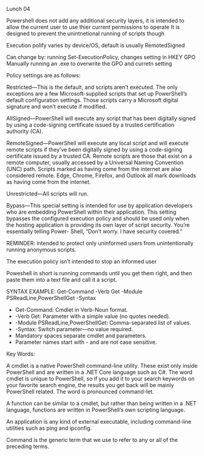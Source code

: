 Lunch 04

Powershell does not add any additional security layers, it is intended to allow the current user to use thier current permissions to operate
It is designed to prevent the unintnetional running of scripts though 

Execution polify varies by device/OS, default is usually RemotedSigned

Can change by:
running Set-ExecutionPolicy, changes setting in HKEY
GPO
Manually running an .exe to overwrite the GPO and curretn setting

Policy settings are as follows:

Restricted—This is the default, and scripts aren’t executed. The only exceptions
are a few Microsoft-supplied scripts that set up PowerShell’s default configuration
settings. Those scripts carry a Microsoft digital signature and won’t
execute if modified.

AllSigned—PowerShell will execute any script that has been digitally signed by
using a code-signing certificate issued by a trusted certification authority (CA).

RemoteSigned—PowerShell will execute any local script and will execute
remote scripts if they’ve been digitally signed by using a code-signing certificate
issued by a trusted CA. Remote scripts are those that exist on a remote computer,
usually accessed by a Universal Naming Convention (UNC) path. Scripts
marked as having come from the internet are also considered remote. Edge,
Chrome, Firefox, and Outlook all mark downloads as having come from the
internet.

Unrestricted—All scripts will run.

Bypass—This special setting is intended for use by application developers who
are embedding PowerShell within their application. This setting bypasses the
configured execution policy and should be used only when the hosting application
is providing its own layer of script security. You’re essentially telling Power-
Shell, “Don’t worry. I have security covered.”

REMINDER: intended to protect only uninformed users from unintentionally running
anonymous scripts.

The execution policy isn’t intended to stop an informed user

Poweshell in short is running commands until you get them right, and then paste them into a text file and call it a script.

SYNTAX EXAMPLE:
Get-Command -Verb Get -Module PSReadLine,PowerShellGet -Syntax

- Get-Command: Cmdlet in Verb-Noun format.
- -Verb Get: Parameter with a simple value (no quotes needed).
- -Module PSReadLine,PowerShellGet: Comma-separated list of values.
- -Syntax: Switch parameter—no value required.
- Mandatory spaces separate cmdlet and parameters.
- Parameter names start with - and are not case sensitive.

Key Words:

A cmdlet is a native PowerShell command-line utility. These exist only inside
PowerShell and are written in a .NET Core language such as C#. The word
cmdlet is unique to PowerShell, so if you add it to your search keywords on your
favorite search engine, the results you get back will be mainly PowerShell
related. The word is pronounced command-let.

A function can be similar to a cmdlet, but rather than being written in a .NET
language, functions are written in PowerShell’s own scripting language.

An application is any kind of external executable, including command-line utilities
such as ping and ipconfig.

Command is the generic term that we use to refer to any or all of the preceding
terms.